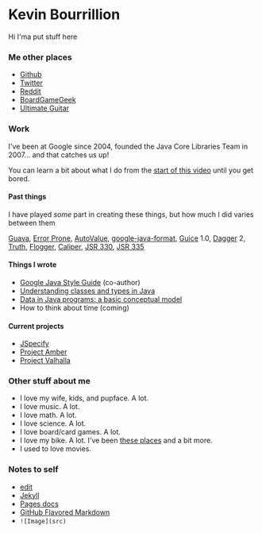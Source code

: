 # Kevin Bourrillion

Hi I'ma put stuff here

### Me other places

* [Github](https://github.com/kevinb9n)
* [Twitter](https://twitter.com/kevinb9n)
* [Reddit](https://reddit.com/u/kevinb9n)
* [BoardGameGeek](https://boardgamegeek.com/user/kevinb9n/contributions)
* [Ultimate Guitar](https://www.ultimate-guitar.com/contribution/9298032-kevinb9n/tabs?sort=-rating)

### Work

I've been at Google since 2004, founded the Java Core Libraries Team in 2007... and that catches us up!

You can learn a bit about what I do from the [start of this video](https://www.youtube.com/watch?v=sPW2Pz2dI9E) until you get bored.

#### Past things

I have played *some* part in creating these things, but how much I did varies between them

[Guava](https://github.com/google/guava), [Error Prone](https://errorprone.info/), [AutoValue](https://github.com/google/auto/blob/master/value/userguide/index.md), [google-java-format](https://github.com/google/google-java-format), [Guice](https://github.com/google/guice) 1.0, [Dagger](https://github.com/google/dagger) 2, [Truth](https://github.com/google/truth), [Flogger](https://github.com/google/flogger), [Caliper](https://github.com/google/caliper), [JSR 330](https://jcp.org/en/jsr/detail?id=330), [JSR 335](https://jcp.org/en/jsr/detail?id=335)

#### Things I wrote

* [Google Java Style Guide](https://google.github.io/styleguide/javaguide.html) (co-author)
* [Understanding classes and types in Java](https://docs.google.com/document/d/1G5dNQ0kQwA5zefGdP_nvFJByb63QNlz0XiSjltiJM84/preview?resourcekey=0-HXOJZriWDQ_lN0iqZR9nXQ)
* [Data in Java programs: a basic conceptual model](https://docs.google.com/document/d/1J-a_K87P-R3TscD4uW2Qsbt5BlBR_7uX_BekwJ5BLSE/preview)
* How to think about time (coming)

#### Current projects 

* [JSpecify](http://jspecify.org)
* [Project Amber](https://openjdk.java.net/projects/amber/)
* [Project Valhalla](https://openjdk.java.net/projects/valhalla/)

### Other stuff about me

* I love my wife, kids, and pupface. A lot.
* I love music. A lot.
* I love math. A lot.
* I love science. A lot.
* I love board/card games. A lot.
* I love my bike. A lot. I've been [these places](https://docs.google.com/document/d/11RRUVMeUe1ODoTKlT0G28U-WUBjhIV90MXUBAGJR3yg/preview?usp=sharing) and a bit more.
* I used to love movies.

### Notes to self

* [edit](https://github.com/kevinb9n/kevinb9n.github.io/edit/main/docs/index.md)
* [Jekyll](https://jekyllrb.com/)
* [Pages docs](https://docs.github.com/categories/github-pages-basics/)
* [GitHub Flavored Markdown](https://guides.github.com/features/mastering-markdown/)
* `![Image](src)`
